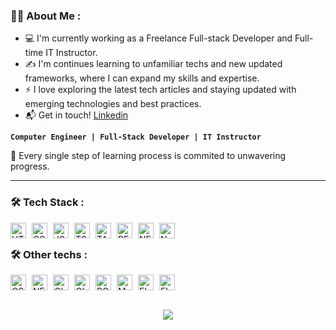 
### :man_technologist: About Me :
- 💻 I'm currently working as a Freelance Full-stack Developer and Full-time IT Instructor.
- ✍️ I'm continues learning to unfamiliar techs and new updated frameworks, where I can expand my skills and expertise.
- ⚡ I love exploring the latest tech articles and staying updated with emerging technologies and best practices.
- 📬 Get in touch! <a href="https://www.linkedin.com/in/grian-gajila/">Linkedin</a>
<p>

**`Computer Engineer | Full-Stack Developer | IT Instructor `**

</p>

🧠 Every single step of learning process is commited to unwavering progress.

---

### :hammer_and_wrench: Tech Stack :

<img align="left" alt="HTML" width="25px" style="padding-right:6px;" src="https://skillicons.dev/icons?i=html" />
<img align="left" alt="CSS" width="25px" style="padding-right:6px;" src="https://skillicons.dev/icons?i=css" />
<img align="left" alt="JS" width="25px" style="padding-right:6px;" src="https://skillicons.dev/icons?i=js" />
<img align="left" alt="TS" width="25px" style="padding-right:6px;" src="https://skillicons.dev/icons?i=ts" />
<img align="left" alt="TAILWIND" width="25px" style="padding-right:6px;" src="https://skillicons.dev/icons?i=tailwind" />
<img align="left" alt="REACT" width="25px" style="padding-right:6px;" src="https://skillicons.dev/icons?i=react" />
<img align="left" alt="NEXT" width="25px" style="padding-right:6px;" src="https://skillicons.dev/icons?i=nextjs" />
<img align="left" alt="NODE" width="25px" style="padding-right:6px;" src="https://skillicons.dev/icons?i=nodejs" />

<br/>

### :hammer_and_wrench: Other techs :
<img align="left" alt="CS" width="25px" style="padding-right:6px;" src="https://skillicons.dev/icons?i=cs" />
<img align="left" alt="NET" width="25px" style="padding-right:6px;" src="https://skillicons.dev/icons?i=dotnet" />
<img align="left" alt="GIT" width="25px" style="padding-right:6px;" src="https://skillicons.dev/icons?i=git" />
<img align="left" alt="GITHUB" width="25px" style="padding-right:6px;" src="https://skillicons.dev/icons?i=github" />
<img align="left" alt="POSTMAN" width="25px" style="padding-right:6px;" src="https://skillicons.dev/icons?i=postman" />
<img align="left" alt="MONGODB" width="25px" style="padding-right:6px;" src="https://skillicons.dev/icons?i=mongodb" />
<img align="left" alt="FIREBASE" width="25px" style="padding-right:6px;" src="https://skillicons.dev/icons?i=firebase" />
<img align="left" alt="FIREBASE" width="25px" style="padding-right:6px;" src="https://skillicons.dev/icons?i=vscode" />

<br/>

#

<h3 align="center">
   <img src="https://readme-typing-svg.herokuapp.com/?font=Righteous&size=35&center=true&vCenter=true&width=500&height=70&duration=4000&lines=Alright!+✌️;+Thankyou+for+visiting!;" />
</h3>
